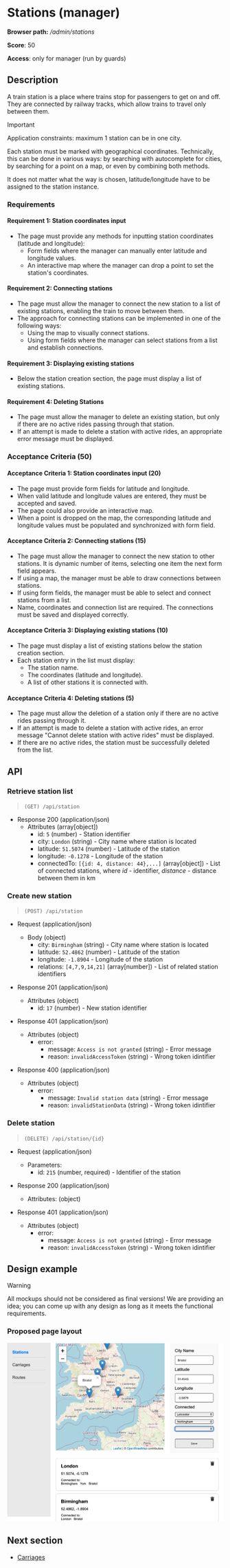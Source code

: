 # Stations (manager)

**Browser path:** _/admin/stations_

**Score**: 50

**Access**: only for manager (run by guards)

## Description

A train station is a place where trains stop for passengers to get on and off. They are connected by railway tracks, which allow trains to travel only between them.

> [!IMPORTANT]
> Application constraints: maximum 1 station can be in one city.

Each station must be marked with geographical coordinates. Technically, this can be done in various ways: by searching with autocomplete for cities, by searching for a point on a map, or even by combining both methods.

It does not matter what the way is chosen, latitude/longitude have to be assigned to the station instance.

### Requirements

#### Requirement 1: Station coordinates input

- The page must provide any methods for inputting station coordinates (latitude and longitude):
  - Form fields where the manager can manually enter latitude and longitude values.
  - An interactive map where the manager can drop a point to set the station's coordinates.

#### Requirement 2: Connecting stations

- The page must allow the manager to connect the new station to a list of existing stations, enabling the train to move between them.
- The approach for connecting stations can be implemented in one of the following ways:
  - Using the map to visually connect stations.
  - Using form fields where the manager can select stations from a list and establish connections.

#### Requirement 3: Displaying existing stations

- Below the station creation section, the page must display a list of existing stations.

#### Requirement 4: Deleting Stations

- The page must allow the manager to delete an existing station, but only if there are no active rides passing through that station.
- If an attempt is made to delete a station with active rides, an appropriate error message must be displayed.

### Acceptance Criteria (50)

#### Acceptance Criteria 1: Station coordinates input (20)

- The page must provide form fields for latitude and longitude.
- When valid latitude and longitude values are entered, they must be accepted and saved.
- The page could also provide an interactive map.
- When a point is dropped on the map, the corresponding latitude and longitude values must be populated and synchronized with form field.

#### Acceptance Criteria 2: Connecting stations (15)

- The page must allow the manager to connect the new station to other stations. It is dynamic number of items, selecting one item the next form field appears.
- If using a map, the manager must be able to draw connections between stations.
- If using form fields, the manager must be able to select and connect stations from a list.
- Name, coordinates and connection list are required. The connections must be saved and displayed correctly.

#### Acceptance Criteria 3: Displaying existing stations (10)

- The page must display a list of existing stations below the station creation section.
- Each station entry in the list must display:
  - The station name.
  - The coordinates (latitude and longitude).
  - A list of other stations it is connected with.

#### Acceptance Criteria 4: Deleting stations (5)

- The page must allow the deletion of a station only if there are no active rides passing through it.
- If an attempt is made to delete a station with active rides, an error message "Cannot delete station with active rides" must be displayed.
- If there are no active rides, the station must be successfully deleted from the list.

## API

### Retrieve station list

> `(GET) /api/station`

- Response 200 (application/json)
  - Attributes (array[object])
    - id: `5` (number) - Station identifier
    - city: `London` (string) - City name where station is located
    - latitude: `51.5074` (number) - Latitude of the station
    - longitude: `-0.1278` - Longitude of the station
    - connectedTo: `[{id: 4, distance: 44},...]` (array[object]) - List of connected stations, where _id_ - identifier, _distance_ - distance between them in km

### Create new station

> `(POST) /api/station`

- Request (application/json)

  - Body (object)
    - city: `Birmingham` (string) - City name where station is located
    - latitude: `52.4862` (number) - Latitude of the station
    - longitude: `-1.8904` - Longitude of the station
    - relations: `[4,7,9,14,21]` (array[number]) - List of related station identifiers

- Response 201 (application/json)

  - Attributes (object)
    - id: `17` (number) - New station identifier

- Response 401 (application/json)

  - Attributes (object)
    - error:
      - message: `Access is not granted` (string) - Error message
      - reason: `invalidAccessToken` (string) - Wrong token idintifier

- Response 400 (application/json)
  - Attributes (object)
    - error:
      - message: `Invalid station data` (string) - Error message
      - reason: `invalidStationData` (string) - Wrong token idintifier

### Delete station

> `(DELETE) /api/station/{id}`

- Request (application/json)

  - Parameters:
    - id: `215` (number, required) - Identifier of the station

- Response 200 (application/json)

  - Attributes: (object)

- Response 401 (application/json)
  - Attributes (object)
    - error:
      - message: `Access is not granted` (string) - Error message
      - reason: `invalidAccessToken` (string) - Wrong token idintifier

## Design example

> [!WARNING]
> All mockups should not be considered as final versions! We are providing an idea; you can come up with any design as long as it meets the functional requirements.

### Proposed page layout

![Station page](../designs/stations/new_station.png)

## Next section

- [Carriages](./carriages.md)
